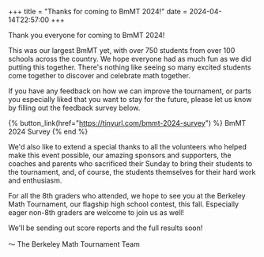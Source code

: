 +++
title = "Thanks for coming to BmMT 2024!"
date = 2024-04-14T22:57:00
+++

Thank you everyone for coming to BmMT 2024!

This was our largest BmMT yet, with over 750 students from over 100 schools
across the country. We hope everyone had as much fun as we did putting this
together. There's nothing like seeing so many excited students come together to
discover and celebrate math together.

<!-- more -->

If you have any feedback on how we can improve the tournament, or parts you
especially liked that you want to stay for the future, please let us know by
filling out the feedback survey below.

{% button_link(href="https://tinyurl.com/bmmt-2024-survey") %} BmMT 2024 Survey
{% end %}

We'd also like to extend a special thanks to all the volunteers who helped make
this event possible, our amazing sponsors and supporters, the coaches and
parents who sacrificed their Sunday to bring their students to the tournament,
and, of course, the students themselves for their hard work and enthusiasm.

For all the 8th graders who attended, we hope to see you at the Berkeley Math
Tournament, our flagship high school contest, this fall. Especially eager
non-8th graders are welcome to join us as well!

We'll be sending out score reports and the full results soon!

～ The Berkeley Math Tournament Team

<!-- ![BmMT 2024 Group Photo](/assets/2024-group-photo.jpg) -->
